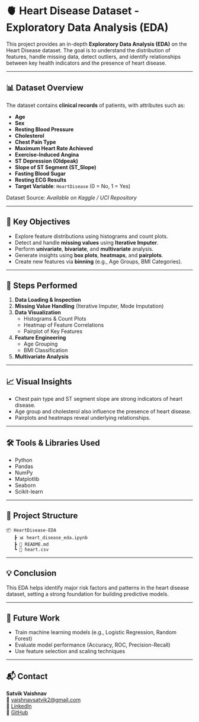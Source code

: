 # 🫀 Heart Disease Dataset - Exploratory Data Analysis (EDA)

This project provides an in-depth **Exploratory Data Analysis (EDA)** on the Heart Disease dataset. The goal is to understand the distribution of features, handle missing data, detect outliers, and identify relationships between key health indicators and the presence of heart disease.

---

## 📊 Dataset Overview

The dataset contains **clinical records** of patients, with attributes such as:

- **Age**
- **Sex**
- **Resting Blood Pressure**
- **Cholesterol**
- **Chest Pain Type**
- **Maximum Heart Rate Achieved**
- **Exercise-Induced Angina**
- **ST Depression (Oldpeak)**
- **Slope of ST Segment (ST_Slope)**
- **Fasting Blood Sugar**
- **Resting ECG Results**
- **Target Variable**: `HeartDisease` (0 = No, 1 = Yes)

Dataset Source: *Available on Kaggle / UCI Repository*

---

## 📌 Key Objectives

- Explore feature distributions using histograms and count plots.
- Detect and handle **missing values** using **Iterative Imputer**.
- Perform **univariate**, **bivariate**, and **multivariate** analysis.
- Generate insights using **box plots**, **heatmaps**, and **pairplots**.
- Create new features via **binning** (e.g., Age Groups, BMI Categories).

---

## 🧪 Steps Performed

1. **Data Loading & Inspection**  
2. **Missing Value Handling** (Iterative Imputer, Mode Imputation)  
3. **Data Visualization**  
   - Histograms & Count Plots  
   - Heatmap of Feature Correlations  
   - Pairplot of Key Features  
4. **Feature Engineering**  
   - Age Grouping  
   - BMI Classification  
5. **Multivariate Analysis**

---

## 📈 Visual Insights

- Chest pain type and ST segment slope are strong indicators of heart disease.
- Age group and cholesterol also influence the presence of heart disease.
- Pairplots and heatmaps reveal underlying relationships.

---

## 🛠️ Tools & Libraries Used

- Python
- Pandas
- NumPy
- Matplotlib
- Seaborn
- Scikit-learn

---
 ## 📁 Project Structure 

``` 
📦 HeartDisease-EDA 
   ┣ 📊 heart_disease_eda.ipynb 
   ┣ 📄 README.md 
   ┗ 📂 heart.csv
```
---

## 💡 Conclusion

This EDA helps identify major risk factors and patterns in the heart disease dataset, setting a strong foundation for building predictive models.

---

## 📌 Future Work

- Train machine learning models (e.g., Logistic Regression, Random Forest)
- Evaluate model performance (Accuracy, ROC, Precision-Recall)
- Use feature selection and scaling techniques

---

## 📬 Contact

**Satvik Vaishnav**  
📧 vaishnavsatvik2@gmail.com  
🔗 [LinkedIn](https://www.linkedin.com/in/satvik-vaishnav-462822266)  
🔗 [GitHub](https://github.com/SatvikVaishnav)
